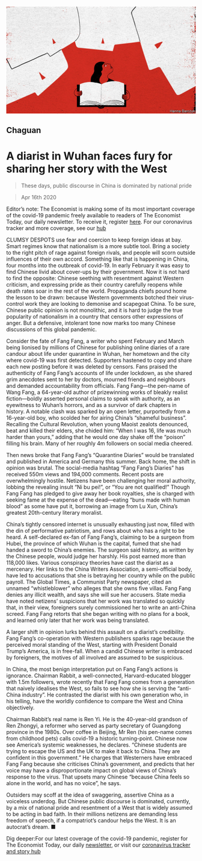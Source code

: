 ![](./images/20200418_CND000_1.jpg)

## Chaguan

# A diarist in Wuhan faces fury for sharing her story with the West

> These days, public discourse in China is dominated by national pride

> Apr 16th 2020

Editor’s note: The Economist is making some of its most important coverage of the covid-19 pandemic freely available to readers of The Economist Today, our daily newsletter. To receive it, register [here](https://www.economist.com//newslettersignup). For our coronavirus tracker and more coverage, see our [hub](https://www.economist.com//coronavirus)

CLUMSY DESPOTS use fear and coercion to keep foreign ideas at bay. Smart regimes know that nationalism is a more subtle tool. Bring a society to the right pitch of rage against foreign rivals, and people will scorn outside influences of their own accord. Something like that is happening in China, four months into the outbreak of covid-19. In early February it was easy to find Chinese livid about cover-ups by their government. Now it is not hard to find the opposite: Chinese seething with resentment against Western criticism, and expressing pride as their country carefully reopens while death rates soar in the rest of the world. Propaganda chiefs pound home the lesson to be drawn: because Western governments botched their virus-control work they are looking to demonise and scapegoat China. To be sure, Chinese public opinion is not monolithic, and it is hard to judge the true popularity of nationalism in a country that censors other expressions of anger. But a defensive, intolerant tone now marks too many Chinese discussions of this global pandemic.

Consider the fate of Fang Fang, a writer who spent February and March being lionised by millions of Chinese for publishing online diaries of a rare candour about life under quarantine in Wuhan, her hometown and the city where covid-19 was first detected. Supporters hastened to copy and share each new posting before it was deleted by censors. Fans praised the authenticity of Fang Fang’s accounts of life under lockdown, as she shared grim anecdotes sent to her by doctors, mourned friends and neighbours and demanded accountability from officials. Fang Fang—the pen-name of Wang Fang, a 64-year-old author of prizewinning works of bleakly realist fiction—boldly asserted personal claims to speak with authority, as an eyewitness to Wuhan’s horrors, and as a survivor of dark chapters in history. A notable clash was sparked by an open letter, purportedly from a 16-year-old boy, who scolded her for airing China’s “shameful business”. Recalling the Cultural Revolution, when young Maoist zealots denounced, beat and killed their elders, she chided him: “When I was 16, life was much harder than yours,” adding that he would one day shake off the “poison” filling his brain. Many of her roughly 4m followers on social media cheered.

Then news broke that Fang Fang’s “Quarantine Diaries” would be translated and published in America and Germany this summer. Back home, the shift in opinion was brutal. The social-media hashtag “Fang Fang’s Diaries” has received 550m views and 194,000 comments. Recent posts are overwhelmingly hostile. Netizens have been challenging her moral authority, lobbing the revealing insult “Ni bu pei!”, or “You are not qualified!” Though Fang Fang has pledged to give away her book royalties, she is charged with seeking fame at the expense of the dead—eating “buns made with human blood” as some have put it, borrowing an image from Lu Xun, China’s greatest 20th-century literary moralist.

China’s tightly censored internet is unusually exhausting just now, filled with the din of performative patriotism, and rows about who has a right to be heard. A self-declared ex-fan of Fang Fang’s, claiming to be a surgeon from Hubei, the province of which Wuhan is the capital, fumed that she had handed a sword to China’s enemies. The surgeon said history, as written by the Chinese people, would judge her harshly. His post earned more than 118,000 likes. Various conspiracy theories have cast the diarist as a mercenary. Her links to the China Writers Association, a semi-official body, have led to accusations that she is betraying her country while on the public payroll. The Global Times, a Communist Party newspaper, cited an unnamed “whistleblower” who alleges that she owns five villas. Fang Fang denies any illicit wealth, and says she will sue her accusers. State media have noted netizens’ suspicions that her work was translated so quickly that, in their view, foreigners surely commissioned her to write an anti-China screed. Fang Fang retorts that she began writing with no plans for a book, and learned only later that her work was being translated.

A larger shift in opinion lurks behind this assault on a diarist’s credibility. Fang Fang’s co-operation with Western publishers sparks rage because the perceived moral standing of the West, starting with President Donald Trump’s America, is in free-fall. When a candid Chinese writer is embraced by foreigners, the motives of all involved are assumed to be suspicious.

In China, the most benign interpretation put on Fang Fang’s actions is ignorance. Chairman Rabbit, a well-connected, Harvard-educated blogger with 1.5m followers, wrote recently that Fang Fang comes from a generation that naively idealises the West, so fails to see how she is serving the “anti-China industry”. He contrasted the diarist with his own generation who, in his telling, have the worldly confidence to compare the West and China objectively.

Chairman Rabbit’s real name is Ren Yi. He is the 40-year-old grandson of Ren Zhongyi, a reformer who served as party secretary of Guangdong province in the 1980s. Over coffee in Beijing, Mr Ren (his pen-name comes from childhood pets) calls covid-19 a historic turning-point. Chinese now see America’s systemic weaknesses, he declares. “Chinese students are trying to escape the US and the UK to make it back to China. They are confident in this government.” He charges that Westerners have embraced Fang Fang because she criticises China’s government, and predicts that her voice may have a disproportionate impact on global views of China’s response to the virus. That upsets many Chinese “because China feels so alone in the world, and has no voice”, he says.

Outsiders may scoff at the idea of swaggering, assertive China as a voiceless underdog. But Chinese public discourse is dominated, currently, by a mix of national pride and resentment of a West that is widely assumed to be acting in bad faith. In their millions netizens are demanding less freedom of speech, if a compatriot’s candour helps the West. It is an autocrat’s dream. ■

Dig deeper:For our latest coverage of the covid-19 pandemic, register for The Economist Today, our daily [newsletter](https://www.economist.com//newslettersignup), or visit our [coronavirus tracker and story hub](https://www.economist.com//coronavirus)